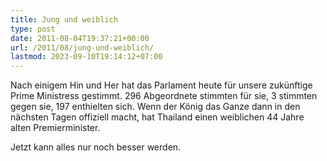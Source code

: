 ```yaml
---
title: Jung und weiblich
type: post
date: 2011-08-04T19:37:21+00:00
url: /2011/08/jung-und-weiblich/
lastmod: 2023-09-10T19:14:12+07:00
---
```

Nach einigem Hin und Her hat das Parlament heute für unsere zukünftige Prime Ministress gestimmt. 296 Abgeordnete stimmten für sie, 3 stimmten gegen sie, 197 enthielten sich. Wenn der König das Ganze dann in den nächsten Tagen offiziell macht, hat Thailand einen weiblichen 44 Jahre alten Premierminister.

Jetzt kann alles nur noch besser werden.
